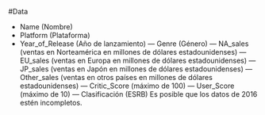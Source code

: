 #Data

* Name (Nombre)
* Platform (Plataforma)
* Year_of_Release (Año de lanzamiento)
— Genre (Género)
— NA_sales (ventas en Norteamérica en millones de dólares estadounidenses)
— EU_sales (ventas en Europa en millones de dólares estadounidenses)
— JP_sales (ventas en Japón en millones de dólares estadounidenses)
— Other_sales (ventas en otros países en millones de dólares estadounidenses)
— Critic_Score (máximo de 100)
— User_Score (máximo de 10)
— Clasificación (ESRB)
Es posible que los datos de 2016 estén incompletos.

